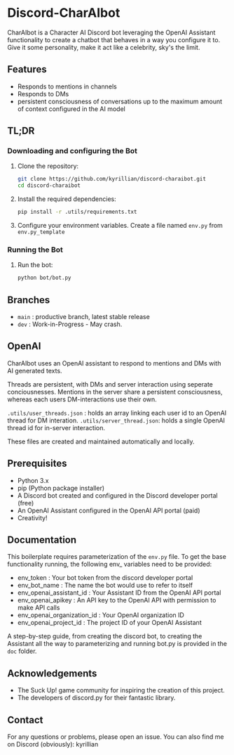 # Discord-CharAIbot

CharAIbot is a Character AI Discord bot leveraging the OpenAI Assistant functionality to create a chatbot that behaves in a way you configure it to.
Give it some personality, make it act like a celebrity, sky's the limit.

## Features

- Responds to mentions in channels
- Responds to DMs
- persistent consciousness of conversations up to the maximum amount of context configured in the AI model

## TL;DR

### Downloading and configuring the Bot

1. Clone the repository:

    ```sh
    git clone https://github.com/kyrillian/discord-charaibot.git
    cd discord-charaibot
    ```

2. Install the required dependencies:

    ```sh
    pip install -r .utils/requirements.txt
    ```

3. Configure your environment variables. Create a file named `env.py` from `env.py_template`

### Running the Bot

1. Run the bot:

    ```sh
    python bot/bot.py
    ```

## Branches

- `main`    : productive branch, latest stable release
- `dev`     : Work-in-Progress - May crash.

## OpenAI

CharAIbot uses an OpenAI assistant to respond to mentions and DMs with AI generated texts.

Threads are persistent, with DMs and server interaction using seperate conciousnesses.
Mentions in the server share a persistent consciousness, whereas each users DM-interactions use their own.

`.utils/user_threads.json` : holds an array linking each user id to an OpenAI thread for DM interation.
`.utils/server_thread.json`: holds a single OpenAI thread id for in-server interaction.

These files are created and maintained automatically and locally.

## Prerequisites

- Python 3.x
- pip (Python package installer)
- A Discord bot created and configured in the Discord developer portal (free)
- An OpenAI Assistant configured in the OpenAI API portal (paid)
- Creativity!

## Documentation

This boilerplate requires parameterization of the `env.py` file.
To get the base functionality running, the following env_ variables need to be provided:

- env_token :  Your bot token from the discord developer portal
- env_bot_name :  The name the bot would use to refer to itself
- env_openai_assistant_id : Your Assistant ID from the OpenAI API portal
- env_openai_apikey : An API key to the OpenAI API with permission to make API calls
- env_openai_organization_id : Your OpenAI organization ID
- env_openai_project_id : The project ID of your OpenAI Assistant

A step-by-step guide, from creating the discord bot, to creating the Assistant all the way to parameterizing and running bot.py is provided in the `doc` folder.

## Acknowledgements

- The Suck Up! game community for inspiring the creation of this project.
- The developers of discord.py for their fantastic library.

## Contact

For any questions or problems, please open an issue.
You can also find me on Discord (obviously): kyrillian
